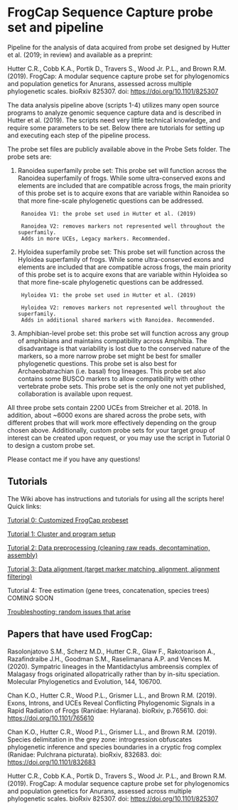 # FrogCap Sequence Capture probe set and pipeline

Pipeline for the analysis of data acquired from probe set designed by Hutter et al. (2019; in review) and available as a preprint:

Hutter C.R., Cobb K.A., Portik D., Travers S., Wood Jr. P.L., and Brown R.M. (2019). FrogCap: A modular sequence capture probe set for phylogenomics and population genetics for Anurans, assessed across multiple phylogenetic scales. bioRxiv 825307. doi: https://doi.org/10.1101/825307

The data analysis pipeline above (scripts 1-4) utilizes many open source programs to analyze genomic sequence capture data and is described in Hutter et al. (2019). The scripts need very little technical knowledge, and require some parameters to be set. Below there are tutorials for setting up and executing each step of the pipeline process.  

The probe set files are publicly available above in the Probe Sets folder. The probe sets are:

1) Ranoidea superfamily probe set: This probe set will function across the Ranoidea superfamily of frogs. While some ultra-conserved exons and elements are included that are compatible across frogs, the main priority of this probe set is to acquire exons that are variable within Ranoidea so that more fine-scale phylogenetic questions can be addressed. 

		Ranoidea V1: the probe set used in Hutter et al. (2019)

 		Ranoidea V2: removes markers not represented well throughout the superfamily. 
		Adds in more UCEs, Legacy markers. Recommended. 


2) Hyloidea superfamily probe set: This probe set will function across the Hyloidea superfamily of frogs. While some ultra-conserved exons and elements are included that are compatible across frogs, the main priority of this probe set is to acquire exons that are variable within Hyloidea so that more fine-scale phylogenetic questions can be addressed. 

		Hyloidea V1: the probe set used in Hutter et al. (2019)

		Hyloidea V2: removes markers not represented well throughout the superfamily. 
		Adds in additional shared markers with Ranoidea. Recommended. 

3) Amphibian-level probe set: this probe set will function across any group of amphibians and maintains compatibility across Amphibia. The disadvantage is that variability is lost due to the conserved nature of the markers, so a more narrow probe set might be best for smaller phylogenetic questions. This probe set is also best for Archaeobatrachian (i.e. basal) frog lineages. This probe set also contains some BUSCO markers to allow compatibility with other vertebrate probe sets. This probe set is the only one not yet published, collaboration is available upon request. 

All three probe sets contain 2200 UCEs from Streicher et al. 2018. In addition, about ~6000 exons are shared across the probe sets, with different probes that will work more effectively depending on the group chosen above. Additionally, custom probe sets for your target group of interest can be created upon request, or you may use the script in Tutorial 0 to design a custom probe set. 

Please contact me if you have any questions! 

## Tutorials 

The Wiki above has instructions and tutorials for using all the scripts here! Quick links:

[Tutorial 0: Customized FrogCap probeset](https://github.com/chutter/FrogCap-Sequence-Capture/wiki/Tutorial-0:-Customized-FrogCap-probe-set)

[Tutorial 1: Cluster and program setup](https://github.com/chutter/FrogCap-Sequence-Capture/wiki/Tutorial-1---Setting-up-environment)

[Tutorial 2: Data preprocessing (cleaning raw reads, decontamination, assembly)](https://github.com/chutter/FrogCap-Sequence-Capture/wiki/Tutorial-2---Data-Processing)

[Tutorial 3: Data alignment (target marker matching, alignment, alignment filtering)](https://github.com/chutter/FrogCap-Sequence-Capture/wiki/Tutorial-3---Marker-Matching-and-Alignment)

Tutorial 4: Tree estimation (gene trees, concatenation, species trees) COMING SOON

[Troubleshooting: random issues that arise](https://github.com/chutter/FrogCap-Sequence-Capture/wiki/Troubleshooting)


## Papers that have used FrogCap:

Rasolonjatovo S.M., Scherz M.D., Hutter C.R., Glaw F., Rakotoarison A., Razafindraibe J.H., Goodman S.M., Raselimanana A.P. and Vences M. (2020). Sympatric lineages in the Mantidactylus ambreensis complex of Malagasy frogs originated allopatrically rather than by in-situ speciation. Molecular Phylogenetics and Evolution, 144, 106700.

Chan K.O., Hutter C.R., Wood P.L., Grismer L.L., and Brown R.M. (2019). Exons, Introns, and UCEs Reveal Conflicting Phylogenomic Signals in a Rapid Radiation of Frogs (Ranidae: Hylarana). bioRxiv, p.765610. doi: https://doi.org/10.1101/765610

Chan K.O., Hutter C.R., Wood P.L., Grismer L.L., and Brown R.M. (2019). Species delimitation in the grey zone: introgression obfuscates phylogenetic inference and species boundaries in a cryptic frog complex (Ranidae: Pulchrana picturata). bioRxiv, 832683. doi: https://doi.org/10.1101/832683

Hutter C.R., Cobb K.A., Portik D., Travers S., Wood Jr. P.L., and Brown R.M. (2019). FrogCap: A modular sequence capture probe set for phylogenomics and population genetics for Anurans, assessed across multiple phylogenetic scales. bioRxiv 825307. doi: https://doi.org/10.1101/825307

